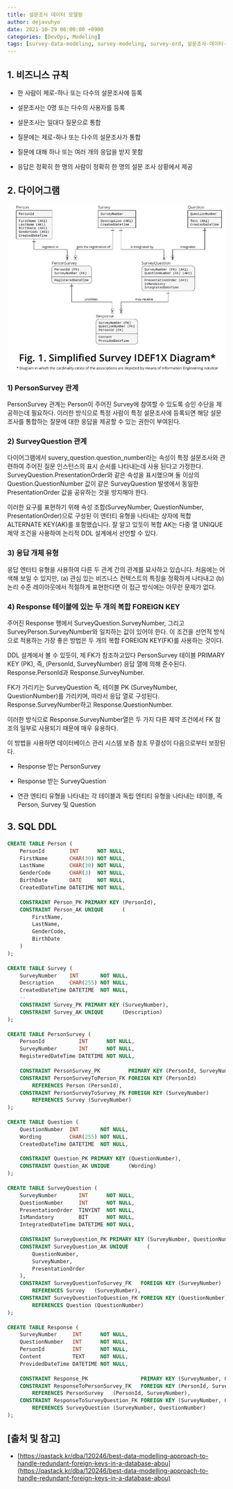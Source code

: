 ```yaml
---
title: 설문조사 데이터 모델링
author: dejavuhyo
date: 2021-10-29 06:00:00 +0900
categories: [DevOps, Modeling]
tags: [survey-data-modeling, survey-modeling, survey-erd, 설문조사-데이터-모델링, 설문조사-모델링, 설문조사-erd]
---
```


## 1. 비즈니스 규칙

* 한 사람이 제로-하나 또는 다수의 설문조사에 등록

* 설문조사는 0명 또는 다수의 사용자를 등록

* 설문조사는 일대다 질문으로 통합

* 질문에는 제로-하나 또는 다수의 설문조사가 통합

* 질문에 대해 하나 또는 여러 개의 응답을 받지 못함

* 응답은 정확히 한 명의 사람이 정확히 한 명의 설문 조사 상황에서 제공

## 2. 다이어그램

![survey-erd](/assets/img/2021-10-29-survey-data-modeling/survey-erd.png)

### 1) PersonSurvey 관계
PersonSurvey 관계는 Person이 주어진 Survey에 참여할 수 있도록 승인 수단을 제공하는데 필요하다. 이러한 방식으로 특정 사람이 특정 설문조사에 등록되면 해당 설문조사를 통합하는 질문에 대한 응답을 제공할 수 있는 권한이 부여된다.

### 2) SurveyQuestion 관계
다이어그램에서 suvery_question.question_number라는 속성이 특정 설문조사와 관련하여 주어진 질문 인스턴스의 표시 순서를 나타내는데 사용 된다고 가정한다. SurveyQuestion.PresentationOrder와 같은 속성을 표시했으며 둘 이상의 Question.QuestionNumber 값이 같은 SurveyQuestion 발생에서 동일한 PresentationOrder 값을 공유하는 것을 방지해야 한다.

이러한 요구를 표현하기 위해 속성 조합(SurveyNumber, QuestionNumber, PresentationOrder)으로 구성된 이 엔터티 유형을 나타내는 상자에 복합 ALTERNATE KEY(AK)를 포함했습니다. 잘 알고 있듯이 복합 AK는 다중 열 UNIQUE 제약 조건을 사용하여 논리적 DDL 설계에서 선언할 수 있다.

### 3) 응답 개체 유형
응답 엔터티 유형을 사용하여 다른 두 관계 간의 관계를 묘사하고 있습니다. 처음에는 어색해 보일 수 있지만, (a) 관심 있는 비즈니스 컨텍스트의 특징을 정확하게 나타내고 (b) 논리 수준 레이아웃에서 적절하게 표현한다면 이 접근 방식에는 아무런 문제가 없다.

### 4) Response 테이블에 있는 두 개의 복합 FOREIGN KEY
주어진 Response 행에서 SurveyQuestion.SurveyNumber, 그리고 SurveyPerson.SurveyNumber와 일치하는 값이 있어야 한다. 이 조건을 선언적 방식으로 적용하는 가장 좋은 방법은 두 개의 복합 FOREIGN KEY(FK)를 사용하는 것이다.

DDL 설계에서 볼 수 있듯이, 제 FK가 참조하고있다 PersonSurvey 테이블 PRIMARY KEY (PK), 즉, (PersonId, SurveyNumber) 응답 열에 의해 준수된다. Response.PersonId과 Response.SurveyNumber.

FK가 가리키는 SurveyQuestion 즉, 테이블 PK (SurveyNumber, QuestionNumber)를 가리키며, 따라서 응답 열로 구성된다. Response.SurveyNumber하고 Response.QuestionNumber.

이러한 방식으로 Response.SurveyNumber열은 두 가지 다른 제약 조건에서 FK 참조의 일부로 사용되기 때문에 매우 유용하다.

이 방법을 사용하면 데이터베이스 관리 시스템 보증 참조 무결성이 다음으로부터 보장된다.

* Response 받는 PersonSurvey

* Response 받는 SurveyQuestion

* 연관 엔티티 유형을 나타내는 각 테이블과 독립 엔티티 유형을 나타내는 테이블, 즉 Person, Survey 및 Question

## 3. SQL DDL

```sql
CREATE TABLE Person (
    PersonId        INT      NOT NULL,
    FirstName       CHAR(30) NOT NULL,
    LastName        CHAR(30) NOT NULL,
    GenderCode      CHAR(3)  NOT NULL,
    BirthDate       DATE     NOT NULL,
    CreatedDateTime DATETIME NOT NULL,

    CONSTRAINT Person_PK PRIMARY KEY (PersonId),
    CONSTRAINT Person_AK UNIQUE      (
        FirstName,
        LastName,
        GenderCode,
        BirthDate
    )
);

CREATE TABLE Survey (
    SurveyNumber    INT       NOT NULL,
    Description     CHAR(255) NOT NULL,
    CreatedDateTime DATETIME  NOT NULL,
    --
    CONSTRAINT Survey_PK PRIMARY KEY (SurveyNumber),
    CONSTRAINT Survey_AK UNIQUE      (Description)
);

CREATE TABLE PersonSurvey (
    PersonId           INT      NOT NULL,
    SurveyNumber       INT      NOT NULL,
    RegisteredDateTime DATETIME NOT NULL,

    CONSTRAINT PersonSurvey_PK         PRIMARY KEY (PersonId, SurveyNumber),
    CONSTRAINT PersonSurveyToPerson_FK FOREIGN KEY (PersonId)
        REFERENCES Person (PersonId),
    CONSTRAINT PersonSurveyToSurvey_FK FOREIGN KEY (SurveyNumber)
        REFERENCES Survey (SurveyNumber)
);

CREATE TABLE Question (
    QuestionNumber  INT       NOT NULL,
    Wording         CHAR(255) NOT NULL,
    CreatedDateTime DATETIME  NOT NULL,

    CONSTRAINT Question_PK PRIMARY KEY (QuestionNumber),
    CONSTRAINT Question_AK UNIQUE      (Wording)
);

CREATE TABLE SurveyQuestion (
    SurveyNumber       INT      NOT NULL,
    QuestionNumber     INT      NOT NULL,
    PresentationOrder  TINYINT  NOT NULL,
    IsMandatory        BIT      NOT NULL,
    IntegratedDateTime DATETIME NOT NULL,

    CONSTRAINT SurveyQuestion_PK PRIMARY KEY (SurveyNumber, QuestionNumber),
    CONSTRAINT SurveyQuestion_AK UNIQUE      (
        QuestionNumber,
        SurveyNumber,
        PresentationOrder
    ),
    CONSTRAINT SurveyQuestionToSurvey_FK   FOREIGN KEY (SurveyNumber)
        REFERENCES Survey   (SurveyNumber),
    CONSTRAINT SurveyQuestionToQuestion_FK FOREIGN KEY (QuestionNumber)
        REFERENCES Question (QuestionNumber)
);

CREATE TABLE Response (
    SurveyNumber     INT      NOT NULL,
    QuestionNumber   INT      NOT NULL,
    PersonId         INT      NOT NULL,
    Content          TEXT     NOT NULL,
    ProvidedDateTime DATETIME NOT NULL,

    CONSTRAINT Response_PK                 PRIMARY KEY (SurveyNumber, QuestionNumber, PersonId),
    CONSTRAINT ResponseToPersonSurvey_FK   FOREIGN KEY (PersonId, SurveyNumber)
        REFERENCES PersonSurvey   (PersonId, SurveyNumber),
    CONSTRAINT ResponseToSurveyQuestion_FK FOREIGN KEY (SurveyNumber, QuestionNumber)
        REFERENCES SurveyQuestion (SurveyNumber, QuestionNumber)
);
```

## [출처 및 참고]
* [https://qastack.kr/dba/120246/best-data-modelling-approach-to-handle-redundant-foreign-keys-in-a-database-abou](https://qastack.kr/dba/120246/best-data-modelling-approach-to-handle-redundant-foreign-keys-in-a-database-abou)
